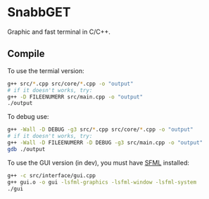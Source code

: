 # SnabbGET

Graphic and fast terminal in C/C++.

## Compile

To use the termial version:

```bash
g++ src/*.cpp src/core/*.cpp -o "output"
# if it doesn't works, try:
g++ -D FILEENUMERR src/main.cpp -o "output"
./output
```

To debug use:

```bash
g++ -Wall -D DEBUG -g3 src/*.cpp src/core/*.cpp -o "output"
# if it doesn't works, try:
g++ -Wall -D FILEENUMERR -D DEBUG -g3 src/main.cpp -o "output"
gdb ./output
```

To use the GUI version (in dev), you must have [SFML](https://www.sfml-dev.org/download/sfml/2.5.1/) installed:

```bash
g++ -c src/interface/gui.cpp
g++ gui.o -o gui -lsfml-graphics -lsfml-window -lsfml-system
./gui
```
